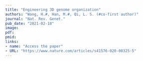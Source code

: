 ```yaml
---
title: "Engineering 3D genome organization"
authors: "Wang, H.#, Han, M.#, Qi, L. S. (#co-first author)"
journal: "Nat. Rev. Genet."
pub_date: "2021-02-18"
image:
pdf:
pmid:
links:
- name: "Access the paper"
- URL: "https://www.nature.com/articles/s41576-020-00325-5"
---
```

